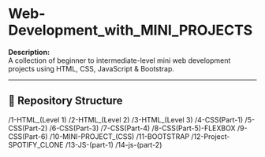 # Web-Development_with_MINI_PROJECTS

**Description:**  
A collection of beginner to intermediate-level mini web development projects using HTML, CSS, JavaScript & Bootstrap.

---

## 📁 Repository Structure

/1-HTML_(Level 1)
/2-HTML_(Level 2)
/3-HTML_(Level 3)
/4-CSS(Part-1)
/5-CSS(Part-2)
/6-CSS(Part-3)
/7-CSS(Part-4)
/8-CSS(Part-5)-FLEXBOX
/9-CSS(Part-6)
/10-MINI-PROJECT_(CSS)
/11-BOOTSTRAP
/12-Project-SPOTIFY_CLONE
/13-JS-(part-1)
/14-js-(part-2)

